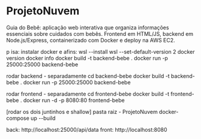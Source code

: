 # ProjetoNuvem
Guia do Bebê: aplicação web interativa que organiza informações essenciais sobre cuidados com bebês. Frontend em HTML/JS, backend em Node.js/Express, containerizado com Docker e deploy na AWS EC2.

p isa: 
instalar docker e afins:
wsl --install
wsl --set-default-version 2
docker version
docker info
docker build -t backend-bebe .
docker run -p 25000:25000 backend-bebe

rodar backend - separadamente
cd backend-bebe
docker build -t backend-bebe .
docker run -p 25000:25000 backend-bebe

rodar frontend - separadamente
cd frontend-bebe
docker build -t frontend-bebe .
docker run -d -p 8080:80 frontend-bebe

[rodar os dois juntinhos e shallow]
pasta raiz - ProjetoNuvem
docker-compose up --build

back: http://localhost:25000/api/data
front: http://localhost:8080

